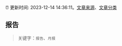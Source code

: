 :alarm_clock: 更新时间: 2023-12-14 14:36:11。[文章来源](/README.md)、[文章分类](/TAGS.md)

## 报告


> 关键字：`报告`、`月报`



